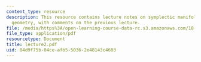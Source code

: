 ```yaml
---
content_type: resource
description: This resource contains lecture notes on symplectic manifolds and Poisson
  geometry, with comments on the previous lecture.
file: /media/https%3A/open-learning-course-data-rc.s3.amazonaws.com/18-969-topics-in-geometry-dirac-geometry-fall-2006/84d9f75b04ceafb550362e48143c4603_lecture2.pdf
file_type: application/pdf
resourcetype: Document
title: lecture2.pdf
uid: 84d9f75b-04ce-afb5-5036-2e48143c4603
---
```

